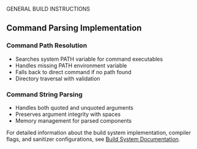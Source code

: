 GENERAL BUILD INSTRUCTIONS


## Command Parsing Implementation

### Command Path Resolution
- Searches system PATH variable for command executables
- Handles missing PATH environment variable
- Falls back to direct command if no path found
- Directory traversal with validation

### Command String Parsing
- Handles both quoted and unquoted arguments
- Preserves argument integrity with spaces
- Memory management for parsed components





For detailed information about the build system implementation, compiler flags,
and sanitizer configurations, see [Build System Documentation](BUILD_SYSTEM.md).
